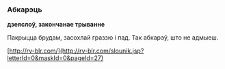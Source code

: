 ### Абкарэць
**дзеяслоў, закончанае трыванне**

Пакрыцца брудам, засохлай граззю і пад. Так абкарэў, што не адмыеш.

<a rel="author">[http://rv-blr.com/](http://rv-blr.com/slounik.jsp?letterId=0&maskId=0&pageId=27)</a>
